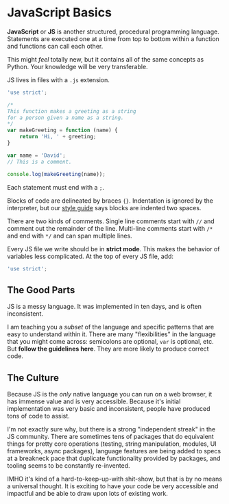 # JavaScript Basics

**JavaScript** or **JS** is another structured, procedural programming language.
Statements are executed one at a time from top to bottom within a function and functions can call each other.

This might _feel_ totally new, but it contains all of the same concepts as Python.
Your knowledge will be very transferable.

JS lives in files with a `.js` extension.

```js
'use strict';

/*
This function makes a greeting as a string
for a person given a name as a string.
*/
var makeGreeting = function (name) {
    return 'Hi, ' + greeting;
}

var name = 'David';
// This is a comment.

console.log(makeGreeting(name));
```

Each statement must end with a `;`.

Blocks of code are delineated by braces `{}`.
Indentation is ignored by the interpreter, but our [style guide](/notes/js-style.md) says blocks are indented two spaces.

There are two kinds of comments.
Single line comments start with `//` and comment out the remainder of the line.
Multi-line comments start with `/*` and end with `*/` and can span multiple lines.

Every JS file we write should be in **strict mode**.
This makes the behavior of variables less complicated.
At the top of every JS file, add:

```js
'use strict';
```

## The Good Parts

JS is a messy language.
It was implemented in ten days, and is often inconsistent.

I am teaching you a _subset_ of the language and specific patterns that are easy to understand within it.
There are many "flexibilities" in the language that you might come across: semicolons are optional, `var` is optional, etc.
But **follow the guidelines here**.
They are more likely to produce correct code.

## The Culture

Because JS is the _only_ native language you can run on a web browser, it has immense value and is very accessible.
Because it's initial implementation was very basic and inconsistent, people have produced tons of code to assist.

I'm not exactly sure why, but there is a strong "independent streak" in the JS community.
There are sometimes tens of packages that do equivalent things for pretty core operations (testing, string manipulation, modules, UI frameworks, async packages), language features are being added to specs at a breakneck pace that duplicate functionality provided by packages, and tooling seems to be constantly re-invented.

IMHO it's kind of a hard-to-keep-up-with shit-show, but that is by no means a universal thought.
It is exciting to have your code be very accessible and impactful and be able to draw upon lots of existing work.
